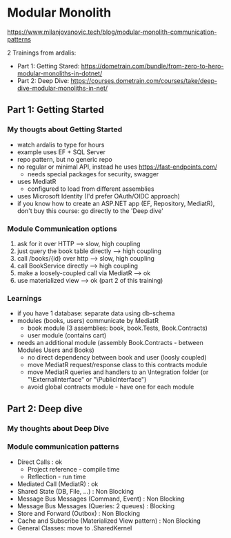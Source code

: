 # Modular Monolith

<https://www.milanjovanovic.tech/blog/modular-monolith-communication-patterns>

2 Trainings from ardalis:

- Part 1: Getting Stared: <https://dometrain.com/bundle/from-zero-to-hero-modular-monoliths-in-dotnet/>
- Part 2: Deep Dive: <https://courses.dometrain.com/courses/take/deep-dive-modular-monoliths-in-net/>

## Part 1: Getting Started

### My thougts about Getting Started

- watch ardalis to type for hours
- example uses EF + SQL Server
- repo pattern, but no generic repo
- no regular or minimal API, instead he uses <https://fast-endpoints.com/>
  - needs special packages for security, swagger
- uses MediatR
  - configured to load from different assemblies
- uses Microsoft Identity (I'd prefer OAuth/OIDC approach)
- if you know how to create an ASP.NET app (EF, Repository, MediatR), don't buy this course: go directly to the 'Deep dive'

### Module Communication options

1. ask for it over HTTP --> slow, high coupling
2. just query the book table directly --> high coupling
3. call /books/{id} over http --> slow, high coupling
4. call BookService directly --> high coupling
5. make a loosely-coupled call via MediatR --> ok
6. use materialized view --> ok (part 2 of this training)

### Learnings

- if you have 1 database: separate data using db-schema
- modules (books, users) communicate by MediatR
  - book module (3 assemblies: book, book.Tests, Book.Contracts)
  - user module (contains cart)
- needs an additional module (assembly Book.Contracts - between Modules Users and Books)
  - no direct dependency between book and user (loosly coupled)
  - move MediatR request/response class to this contracts module
  - move MediatR queries and handlers to an \Integration folder (or "\ExternalInterface" or "\PublicInterface")
  - avoid global contracts module - have one for each module

## Part 2: Deep dive

### My thoughts about Deep Dive

### Module communication patterns

- Direct Calls : ok
  - Project reference - compile time
  - Reflection - run time
- Mediated Call (MediatR) : ok
- Shared State (DB, File, ...) : Non Blocking
- Message Bus Messages (Command, Event) : Non Blocking
- Message Bus Messages (Queries: 2 queues) : Blocking
- Store and Forward (Outbox) : Non Blocking
- Cache and Subscribe (Materialized View pattern) : Non Blocking
- General Classes: move to <app>.SharedKernel

